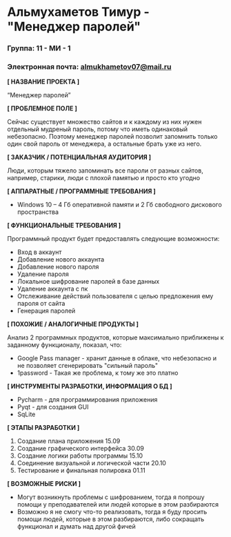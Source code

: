 # Альмухаметов Тимур - "Менеджер паролей"

### Группа: 11 - МИ - 1
### Электронная почта: almukhametov07@mail.ru


**[ НАЗВАНИЕ ПРОЕКТА ]**

“Менеджер паролей”

**[ ПРОБЛЕМНОЕ ПОЛЕ ]**

Сейчас существует множество сайтов и к каждому из них нужен отдельный мудреный пароль, потому что иметь одинаковый небезопасно. Поэтому менеджер паролей позволит запомнить только один свой пароль от менеджера, а остальные брать уже из него. 

**[ ЗАКАЗЧИК / ПОТЕНЦИАЛЬНАЯ АУДИТОРИЯ ]**

Люди, которым тяжело запоминать все пароли от разных сайтов, например, старики, люди с плохой памятью и просто кто угодно

**[ АППАРАТНЫЕ / ПРОГРАММНЫЕ ТРЕБОВАНИЯ ]** 

* Windows 10 – 4 Гб оперативной памяти и 2 Гб свободного дискового пространства 

**[ ФУНКЦИОНАЛЬНЫЕ ТРЕБОВАНИЯ ]**

Программный продукт будет предоставлять следующие возможности:
* Вход в аккаунт 
* Добавление нового аккаунта
* Добавление нового пароля 
* Удаление пароля
* Локальное шифрование паролей в базе данных
* Удаление аккаунта с пк
* Отслеживание действий пользователя с целью предложения ему пароля от сайта
* Генерация паролей

**[ ПОХОЖИЕ / АНАЛОГИЧНЫЕ ПРОДУКТЫ ]**

Анализ 2 программных продуктов, которые максимально приближены к заданному функционалу, показал, что:

* Google Pass manager - хранит данные в облаке, что небезопасно и не позволяет сгенерировать "сильный пароль"
*	1password - Такая же проблема, к тому же это платно 

**[ ИНСТРУМЕНТЫ РАЗРАБОТКИ, ИНФОРМАЦИЯ О БД ]**

*	Pycharm - для программирования приложения
*	Pyqt - для создания GUI
*	SqLite

**[ ЭТАПЫ РАЗРАБОТКИ ]**

1) Создание плана приложения 15.09
2) Создание графического интерфейса 30.09
3) Создание логики работы программы 15.10
4) Соединение визуальной и логической части 20.10
5) Тестирование и финальная полировка 01.11

**[ ВОЗМОЖНЫЕ РИСКИ ]**

* Могут возникнуть проблемы с шифрованием, тогда я попрошу помощи у преподавателей или людей которые в этом разбираются
* Возможно я не смогу что-то реализовать, тогда я буду просить помощи людей, которые в этом разбираются, либо сокращать функционал и думать над другой фичей
